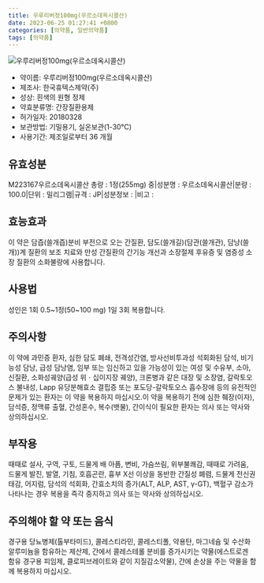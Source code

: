 ```yaml
---
title: 우루리버정100mg(우르소데옥시콜산)
date: 2023-06-25 01:27:41 +0800
categories: [의약품, 일반의약품]
tags: [의약품]
---
```

![우루리버정100mg(우르소데옥시콜산)](https://nedrug.mfds.go.kr/pbp/cmn/itemImageDownload/152699874330700037)

- 약이름: 우루리버정100mg(우르소데옥시콜산)
- 제조사: 한국휴텍스제약(주)
- 성상: 흰색의 원형 정제
- 약효분류명: 간장질환용제
- 허가일자: 20180328
- 보관방법: 기밀용기, 실온보관(1-30℃)
- 사용기간: 제조일로부터 36 개월
## 유효성분
M223167우르소데옥시콜산
총량 : 1정(255mg) 중|성분명 : 우르소데옥시콜산|분량 : 100.0|단위 : 밀리그램|규격 : JP|성분정보 : |비고 :
## 효능효과
이 약은 담즙(쓸개즙)분비 부전으로 오는 간질환, 담도(쓸개길)(담관(쓸개관), 담낭(쓸개))계 질환의 보조 치료와 만성 간질환의 간기능 개선과 소장절제 후유증 및 염증성 소장 질환의 소화불량에 사용합니다.
## 사용법
성인은 1회 0.5~1정(50~100 mg) 1일 3회 복용합니다.
## 주의사항
이 약에 과민증 환자, 심한 담도 폐쇄, 전격성간염, 방사선비투과성 석회화된 담석, 비기능성 담낭, 급성 담낭염, 임부 또는 임신하고 있을 가능성이 있는 여성 및 수유부, 소아, 신질환, 소화성궤양(급성 위ㆍ십이지장 궤양), 크론병과 같은 대장 및 소장염, 갈락토오스 불내성, Lapp 유당분해효소 결핍증 또는 포도당-갈락토오스 흡수장애 등의 유전적인 문제가 있는 환자는 이 약을 복용하지 마십시오.이 약을 복용하기 전에 심한 췌장(이자), 담석증, 정맥류 출혈, 간성혼수, 복수(뱃물), 간이식이 필요한 환자는 의사 또는 약사와 상의하십시오.
## 부작용
때때로 설사, 구역, 구토, 드물게 배 아픔, 변비, 가슴쓰림, 위부불쾌감, 때때로 가려움, 드물게 발진, 발열, 기침, 호흡곤란, 흉부 X선 이상을 동반한 간질성 폐렴, 드물게 전신권태감, 어지럼, 담석의 석회화, 간효소치의 증가(ALT, ALP, AST, γ-GT), 백혈구 감소가 나타나는 경우 복용을 즉각 중지하고 의사 또는 약사와 상의하십시오.
## 주의해야 할 약 또는 음식
경구용 당뇨병제(톨부타미드), 콜레스티라민, 콜레스티폴, 약용탄, 마그네슘 및 수산화알루미늄을 함유하는 제산제, 간에서 콜레스테롤 분비를 증가시키는 약물(에스트로겐 함유 경구용 피임제, 클로피브레이트와 같이 지질감소약물), 간에 손상을 주는 약물을 함께 복용하지 마십시오.
